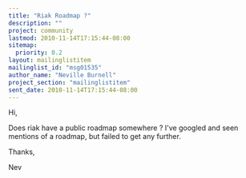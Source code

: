 ```yaml
---
title: "Riak Roadmap ?"
description: ""
project: community
lastmod: 2010-11-14T17:15:44-08:00
sitemap:
  priority: 0.2
layout: mailinglistitem
mailinglist_id: "msg01535"
author_name: "Neville Burnell"
project_section: "mailinglistitem"
sent_date: 2010-11-14T17:15:44-08:00
---
```



Hi,

Does riak have a public roadmap somewhere ? I've googled and seen mentions
of a roadmap, but failed to get any further.

Thanks,

Nev
